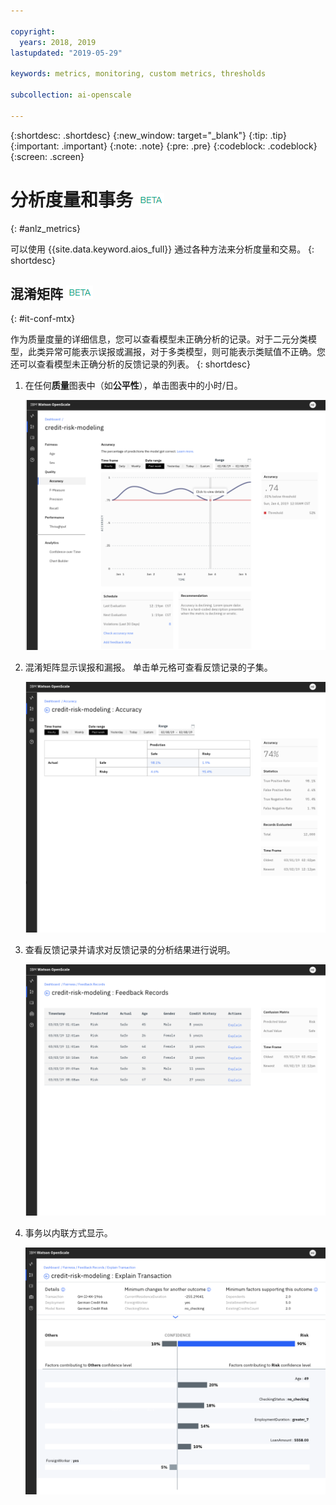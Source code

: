 ```yaml
---

copyright:
  years: 2018, 2019
lastupdated: "2019-05-29"

keywords: metrics, monitoring, custom metrics, thresholds

subcollection: ai-openscale

---
```


{:shortdesc: .shortdesc}
{:new_window: target="_blank"}
{:tip: .tip}
{:important: .important}
{:note: .note}
{:pre: .pre}
{:codeblock: .codeblock}
{:screen: .screen}

# 分析度量和事务 ![beta 标签](images/beta.png)
{: #anlz_metrics}

可以使用 {{site.data.keyword.aios_full}} 通过各种方法来分析度量和交易。
{: shortdesc}

## 混淆矩阵 ![beta 标签](images/beta.png)
{: #it-conf-mtx}

作为质量度量的详细信息，您可以查看模型未正确分析的记录。对于二元分类模型，此类异常可能表示误报或漏报，对于多类模型，则可能表示类赋值不正确。您还可以查看模型未正确分析的反馈记录的列表。
{: shortdesc}

1. 在任何**质量**图表中（如**公平性**），单击图表中的小时/日。
    
    ![事务列表 - 有偏差](images/Confusion_Matrix_040819.004.png)

1. 混淆矩阵显示误报和漏报。 单击单元格可查看反馈记录的子集。

    ![事务列表 - 有偏差](images/Confusion_Matrix_040819.005.png)

1. 查看反馈记录并请求对反馈记录的分析结果进行说明。

    ![事务列表 - 有偏差](images/Confusion_Matrix_040819.006.png)

1. 事务以内联方式显示。

    ![事务列表 - 有偏差](images/Confusion_Matrix_040819.007.png)

